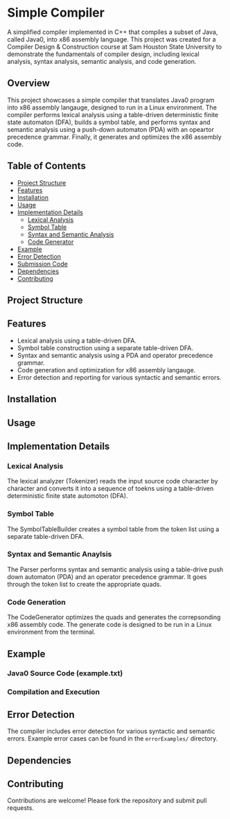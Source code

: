 # Simple Compiler 

A simplified compiler implemented in C++ that compiles a subset of Java, called Java0, into x86 assembly language. This project was created for a Compiler Design & Construction course at Sam Houston State University to demonstrate the fundamentals of compiler design, including lexical analysis, syntax analysis, semantic analysis, and code generation.

## Overview

This project showcases a simple compiler that translates Java0 program into x86 assembly langauge, designed to run in a Linux environment. The compiler performs  lexical analysis using a table-driven deterministic finite state automaton (DFA), builds a symbol table, and performs syntax and semantic analysis using a push-down automaton (PDA) with an opeartor precedence grammar. Finally, it generates and optimizes the x86 assembly code. 

## Table of Contents

- [Project Structure](#project-structure)
- [Features](#features)
- [Installation](#installation)
- [Usage](#usage)
- [Implementation Details](#implementation-details)
    - [Lexical Analysis](#lexical-analysis)
    - [Symbol Table](#symbol-table)
    - [Syntax and Semantic Analysis](#syntax-and-semantics-analysis)
    - [Code Generator](#code-generator)
- [Example](#example)
- [Error Detection](#error-detection)
- [Submission Code](#submission-code)
- [Dependencies](#dependencies)
- [Contributing](#contributing)

## Project Structure

## Features

- Lexical analysis using a table-driven DFA.
- Symbol table construction using a separate table-driven DFA.
- Syntax and semantic analysis using a PDA and operator precedence grammar.
- Code generation and optimization for x86 assembly langauge.
- Error detection and reporting for various syntactic and semantic errors.

## Installation

## Usage

## Implementation Details

### Lexical Analysis

The lexical analyzer (Tokenizer) reads the input source code character by character and converts it into a sequence of toekns using a table-driven deterministic finite state automoton (DFA).

### Symbol Table

The SymbolTableBuilder creates a symbol table from the token list using a separate table-driven DFA.

### Syntax and Semantic Anaylsis

The Parser performs syntax and semantic analysis using a table-drive push down automaton (PDA) and an operator precedence grammar. It goes through the token list to create the appropriate quads. 

### Code Generation

The CodeGenerator optimizes the quads and generates the correpsonding x86 assembly code. The generate code is designed  to be run in a Linux environment from the terminal. 

## Example

### Java0 Source Code (example.txt)

### Compilation and Execution

## Error Detection

The compiler includes error detection for various syntactic and semantic errors. Example error cases can be found in the `errorExamples/` directory.

## Dependencies

## Contributing

Contributions are welcome! Please fork the repository and submit pull requests.
